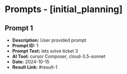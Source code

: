 # Prompts - [initial_planning]

## Prompt 1
* **Description:** User provided prompt
* **Prompt ID:** 1
* **Prompt Text:** lets solve ticket 3
* **AI Tool:** cursor Composer, cloud-3.5-sonnet
* **Date:** 2024-10-15
* **Result Link:** #result-1

